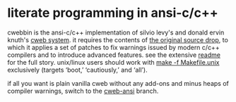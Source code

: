 # literate programming in ansi-c/c++

cwebbin is the ansi-c/c++ implementation of silvio levy's and donald ervin
knuth's [cweb system](http://www-cs-faculty.stanford.edu/~uno/cweb.html). it
requires the contents of [the original source
drop](https://www.ctan.org/tex-archive/web/c_cpp/cweb/cweb-3.64ad.tar.gz), to
which it applies a set of patches to fix warnings issued by modern c/c++
compilers and to introduce advanced features. see the extensive
[readme](README.22p) for the full story. unix/linux  users should work with
[make -f Makefile.unix](Makefile.unix) exclusively (targets ‘boot,’
‘cautiously,’ and ‘all’).

if all you want is plain vanilla cweb without any add-ons and minus heaps of
compiler warnings, switch to the
[cweb-ansi](https://github.com/ascherer/cwebbin/tree/cweb-ansi) branch.
